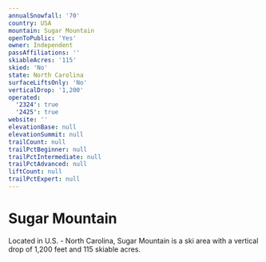 ```yaml
---
annualSnowfall: '70'
country: USA
mountain: Sugar Mountain
openToPublic: 'Yes'
owner: Independent
passAffiliations: ''
skiableAcres: '115'
skied: 'No'
state: North Carolina
surfaceLiftsOnly: 'No'
verticalDrop: '1,200'
operated:
  '2324': true
  '2425': true
website: ''
elevationBase: null
elevationSummit: null
trailCount: null
trailPctBeginner: null
trailPctIntermediate: null
trailPctAdvanced: null
liftCount: null
trailPctExpert: null
---
```



# Sugar Mountain

Located in U.S. - North Carolina, Sugar Mountain is a ski area with a vertical drop of 1,200 feet and 115 skiable acres.
